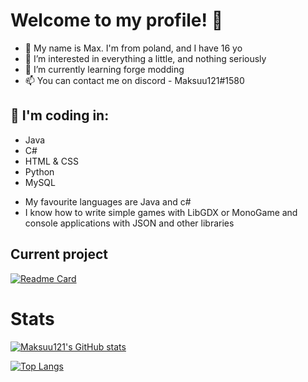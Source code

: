 # Welcome to my profile! 👋

- 👾 My name is Max. I'm from poland, and I have 16 yo
- 👀 I’m interested in everything a little, and nothing seriously
- 🌱 I’m currently learning forge modding
- 📫 You can contact me on discord - Maksuu121#1580

## 💾 I'm coding in:
  - Java
  - C#
  - HTML & CSS
  - Python
  - MySQL
  
* My favourite languages are Java and c#
* I know how to write simple games with LibGDX or MonoGame and console applications with JSON and other libraries

## Current project

[![Readme Card](https://github-readme-stats.vercel.app/api/pin/?username=Masiu121&repo=WWLT&theme=darcula)](https://github.com/Masiu121/WWLT)

# Stats

[![Maksuu121's GitHub stats](https://github-readme-stats.vercel.app/api?username=Masiu121&theme=darcula)](https://github.com/Masiu121)

[![Top Langs](https://github-readme-stats.vercel.app/api/top-langs/?username=Masiu121&theme=darcula)](https://github.com/Masiu121?tab=repositories)

<!---
Masiu121/Masiu121 is a ✨ special ✨ repository because its `README.md` (this file) appears on your GitHub profile.
You can click the Preview link to take a look at your changes.
--->
